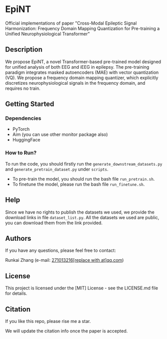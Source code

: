 # EpiNT

Official implementations of paper "Cross-Modal Epileptic Signal Harmonization: Frequency Domain Mapping Quantization for Pre-training a Unified Neurophysiological Transformer"

## Description

We propose EpiNT, a novel Transformer-based pre-trained model designed for unified analysis of both EEG and iEEG in epilepsy. 
The pre-training paradigm integrates masked autoencoders (MAE) with vector quantization (VQ). 
We propose a frequency domain mapping quantizer, which explicitly discretizes neurophysiological signals in the frequency domain, and requires no train.

## Getting Started

### Dependencies

* PyTorch 
* Aim (you can use other monitor package also)
* HuggingFace

### How to Run?

To run the code, you should firstly run the ```generate_downstream_datasets.py``` and ```generate_pretrain_dataset.py``` under ```scripts```.
* To pre-train the model, you should run the bash file ```run_pretrain.sh```.
* To finetune the model, please run the bash file ```run_finetune.sh```.

## Help

Since we have no rights to publish the datasets we used, we provide the download links in file ```dataset_list.py```. 
All the datasets we used are public, you can download them from the link provided.

## Authors

If you have any questions, please feel free to contact: 

Runkai Zhang (e-mail: [271013216[replace with at]qq.com]())


## License

This project is licensed under the [MIT] License - see the LICENSE.md file for details.

## Citation

If you like this repo, please rise me a star.

We will update the citation info once the paper is accepted.